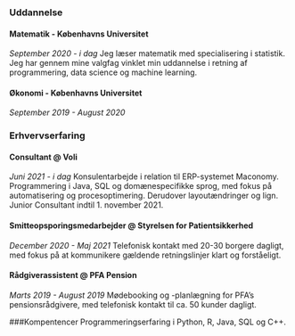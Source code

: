 
### Uddannelse

#### Matematik - Københavns Universitet
_September 2020 - i dag_
Jeg læser matematik med specialisering i statistik. Jeg har gennem mine valgfag vinklet min uddannelse i retning af programmering, data science og machine learning.

#### Økonomi - Københavns Universitet
_September 2019 - August 2020_

### Erhvervserfaring

#### Consultant @ Voli
_Juni 2021 - i dag_
Konsulentarbejde i relation til ERP-systemet Maconomy. Programmering i Java, SQL og domænespecifikke sprog, med fokus på automatisering og procesoptimering. Derudover layoutændringer og lign. Junior Consultant indtil 1. november 2021. 

#### Smitteopsporingsmedarbejder @ Styrelsen for Patientsikkerhed
_December 2020 - Maj 2021_
Telefonisk kontakt med 20-30 borgere dagligt, med fokus på at kommunikere gældende retningslinjer klart og forståeligt.

#### Rådgiverassistent @ PFA Pension
_Marts 2019 - August 2019_
Mødebooking og -planlægning for PFA’s pensionsrådgivere, med telefonisk kontakt til ca. 50 kunder dagligt.


###Kompentencer
Programmeringserfaring i Python, R, Java, SQL og C++.
